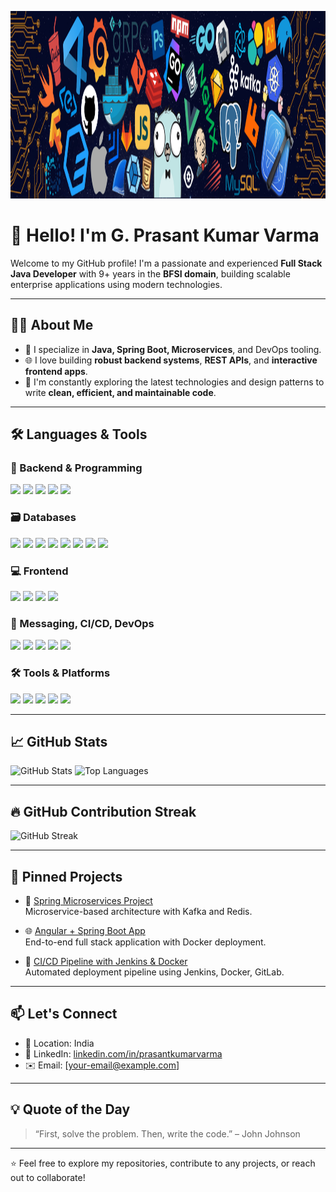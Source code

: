 <p align="center">
  <img src="https://raw.githubusercontent.com/gprasantkumarvarma/gprasantkumarvarma/main/assets/coding-banner.png" alt="Coding Lover" width="100%" height="300px"/>
</p>

# 👋 Hello! I'm G. Prasant Kumar Varma

Welcome to my GitHub profile! I'm a passionate and experienced **Full Stack Java Developer** with 9+ years in the **BFSI domain**, building scalable enterprise applications using modern technologies.

---

## 🧑‍💻 About Me

- 🔭 I specialize in **Java, Spring Boot, Microservices**, and DevOps tooling.
- 🌐 I love building **robust backend systems**, **REST APIs**, and **interactive frontend apps**.
- 🧰 I'm constantly exploring the latest technologies and design patterns to write **clean, efficient, and maintainable code**.

---

## 🛠️ Languages & Tools

### 🚀 Backend & Programming
<p align="left">
  <img src="https://img.shields.io/badge/Java-007396.svg?logo=java&logoColor=white" />
  <img src="https://img.shields.io/badge/Spring_Boot-6DB33F?logo=springboot&logoColor=white" />
  <img src="https://img.shields.io/badge/Microservices-00A8E8?logo=microgen&logoColor=white" />
  <img src="https://img.shields.io/badge/Node.js-339933.svg?logo=node.js&logoColor=white" />
  <img src="https://img.shields.io/badge/TypeScript-3178C6.svg?logo=typescript&logoColor=white" />
</p>

### 🗃️ Databases
<p align="left">
  <img src="https://img.shields.io/badge/Oracle-F80000.svg?logo=oracle&logoColor=white" />
  <img src="https://img.shields.io/badge/MySQL-4479A1.svg?logo=mysql&logoColor=white" />
  <img src="https://img.shields.io/badge/PostgreSQL-336791.svg?logo=postgresql&logoColor=white" />
  <img src="https://img.shields.io/badge/MongoDB-47A248.svg?logo=mongodb&logoColor=white" />
  <img src="https://img.shields.io/badge/Firebase-FFCA28.svg?logo=firebase&logoColor=black" />
  <img src="https://img.shields.io/badge/Redis-DC382D.svg?logo=redis&logoColor=white" />
  <img src="https://img.shields.io/badge/Elastic_Search-005571.svg?logo=elasticsearch&logoColor=white" />
  <img src="https://img.shields.io/badge/RocksDB-003262?logo=rocksdb&logoColor=white" />
</p>

### 💻 Frontend
<p align="left">
  <img src="https://img.shields.io/badge/HTML5-E34F26.svg?logo=html5&logoColor=white" />
  <img src="https://img.shields.io/badge/Bootstrap-7952B3.svg?logo=bootstrap&logoColor=white" />
  <img src="https://img.shields.io/badge/Angular-DD0031.svg?logo=angular&logoColor=white" />
  <img src="https://img.shields.io/badge/React-61DAFB.svg?logo=react&logoColor=black" />
</p>

### 📡 Messaging, CI/CD, DevOps
<p align="left">
  <img src="https://img.shields.io/badge/Kafka-231F20.svg?logo=apachekafka&logoColor=white" />
  <img src="https://img.shields.io/badge/Jenkins-D24939.svg?logo=jenkins&logoColor=white" />
  <img src="https://img.shields.io/badge/Docker-2496ED.svg?logo=docker&logoColor=white" />
  <img src="https://img.shields.io/badge/Kubernetes-326CE5.svg?logo=kubernetes&logoColor=white" />
  <img src="https://img.shields.io/badge/Nginx-009639.svg?logo=nginx&logoColor=white" />
</p>

### 🛠️ Tools & Platforms
<p align="left">
  <img src="https://img.shields.io/badge/GitLab-FC6D26.svg?logo=gitlab&logoColor=white" />
  <img src="https://img.shields.io/badge/GitHub-181717.svg?logo=github&logoColor=white" />
  <img src="https://img.shields.io/badge/WebLogic-001D6E.svg?logo=oracle&logoColor=white" />
  <img src="https://img.shields.io/badge/Tomcat-F8DC75.svg?logo=apachetomcat&logoColor=black" />
  <img src="https://img.shields.io/badge/Redocly-0074D9.svg?logo=readthedocs&logoColor=white" />
</p>

---

## 📈 GitHub Stats

![GitHub Stats](https://github-readme-stats.vercel.app/api?username=gprasantkumarvarma&show_icons=true&theme=radical)
![Top Languages](https://github-readme-stats.vercel.app/api/top-langs/?username=gprasantkumarvarma&layout=compact&theme=radical)

---

## 🔥 GitHub Contribution Streak

![GitHub Streak](https://streak-stats.demolab.com/?user=gprasantkumarvarma&theme=radical)

---

## 📌 Pinned Projects

- 🔧 [Spring Microservices Project](https://github.com/gprasantkumarvarma/spring-microservices)  
  Microservice-based architecture with Kafka and Redis.

- 🌐 [Angular + Spring Boot App](https://github.com/gprasantkumarvarma/angular-springboot-app)  
  End-to-end full stack application with Docker deployment.

- 🚀 [CI/CD Pipeline with Jenkins & Docker](https://github.com/gprasantkumarvarma/devops-automation)  
  Automated deployment pipeline using Jenkins, Docker, GitLab.

---

## 📫 Let's Connect

- 📍 Location: India  
- 💼 LinkedIn: [linkedin.com/in/prasantkumarvarma](https://www.linkedin.com/in/prasantkumarvarma)  
- ✉️ Email: [your-email@example.com]

---

## 💡 Quote of the Day

> “First, solve the problem. Then, write the code.” – John Johnson

---

⭐️ Feel free to explore my repositories, contribute to any projects, or reach out to collaborate!
